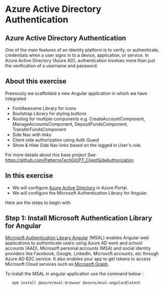 # Azure Active Directory Authentication

## Azure Active Directory Authentication

One of the main features of an identity platform is to verify, or authenticate, credentials when a user signs in to a device, application, or service. In Azure Active Directory (Azure AD), authentication involves more than just the verification of a username and password. 

## About this exercise

Previously we scaffolded a new Angular application in which we have integrated 

* FontAwesome Library for icons
* Bootstrap Library for styling buttons
* Routing for multiple components e.g. CreateAccountComponent, ManageAccountsComponent, DepositFundsComponent, TransferFundsComponent
* Side Nav with links 
* Client side authorization using Auth Guard
* Show & Hide Side Nav links based on the logged in User's role.

For more details about this base project See: https://github.com/PatternsTechGit/PT_ClientSideAuthorization


## In this exercise

 * We will configure [Azure Active Directory](https://azure.microsoft.com/en-us/services/active-directory/) in Azure Portal.
 * We will configure the Microsoft Authentication Library for Angular.

 Here are the steps to begin with 

 ## Step 1: Install Microsoft Authentication Library for Angular

 [Microsoft Authentication Library Angular](https://www.npmjs.com/package/@azure/msal-angular) (MSAL) enables Angular web applications to authenticate users using Azure AD work and school accounts (AAD), Microsoft personal accounts (MSA) and social identity providers like Facebook, Google, LinkedIn, Microsoft accounts, etc through Azure AD B2C service. It also enables your app to get tokens to access Microsoft Cloud services such as [Microsoft Graph](https://developer.microsoft.com/en-us/graph).

 To install the MSAL in angular application use the command below : 
 
 ```
    npm install @azure/msal-browser @azure/msal-angular@latest
 ```

